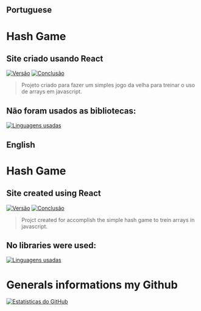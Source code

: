 ## Portuguese
# Hash Game
## Site criado usando React

[![Versão](https://img.shields.io/badge/Vers%C3%A3o-1.0-blue)](https://github.com/GabrielRSiqueira18/hash-game)
[![Conclusão](https://img.shields.io/badge/Conclus%C3%A3o-100%25-green)](https://github.com/GabrielRSiqueira18/hash-game)

> Projeto criado para fazer um simples jogo da velha para treinar o uso de arrays em javascript.
## Não foram usados as bibliotecas: 

[![Linguagens usadas](https://github-readme-stats.vercel.app/api/top-langs/?username=GabrielRSiqueira18&repo=coffee-delivery-desafio-2&layout=compact&theme=blue-green)](https://github.com/GabrielRSiqueira18/coffee-delivery-desafio-2)

## English
# Hash Game
## Site created using React

[![Versão](https://img.shields.io/badge/Vers%C3%A3o-1.0-blue)](https://github.com/GabrielRSiqueira18/coffee-delivery-desafio-2)
[![Conclusão](https://img.shields.io/badge/Conclus%C3%A3o-100%25-green)](https://github.com/GabrielRSiqueira18/coffee-delivery-desafio-2)

> Projct created for accomplish the simple hash game to trein arrays in javascript.
## No libraries were used: 

[![Linguagens usadas](https://github-readme-stats.vercel.app/api/top-langs/?username=GabrielRSiqueira18&repo=coffee-delivery-desafio-2&layout=compact&theme=blue-green)](https://github.com/GabrielRSiqueira18/coffee-delivery-desafio-2)

# Generals informations my Github
[![Estatísticas do GitHub](https://github-readme-stats.vercel.app/api?username=GabrielRSiqueira18&theme=blue-green)](https://github.com/GabrielRSiqueira18/github-readme-stats)

